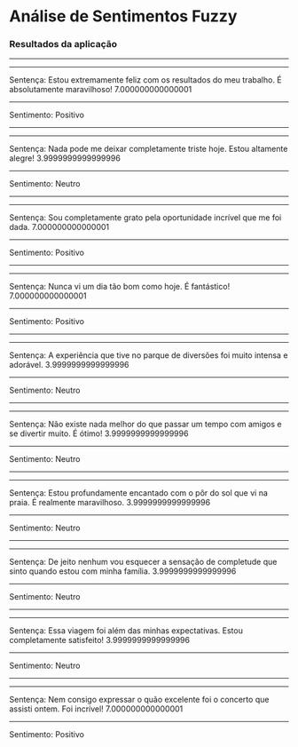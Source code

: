 # Análise de Sentimentos Fuzzy
### Resultados da aplicação
___________________________
___________________________
Sentença:
Estou extremamente feliz com os resultados do meu trabalho. É absolutamente maravilhoso!
7.000000000000001
______________
Sentimento:
Positivo
___________________________
___________________________
Sentença:
Nada pode me deixar completamente triste hoje. Estou altamente alegre!
3.9999999999999996
______________
Sentimento:
Neutro
___________________________
___________________________
Sentença:
Sou completamente grato pela oportunidade incrível que me foi dada.
7.000000000000001
______________
Sentimento:
Positivo
___________________________
___________________________
Sentença:
Nunca vi um dia tão bom como hoje. É fantástico!
7.000000000000001
______________
Sentimento:
Positivo
___________________________
___________________________
Sentença:
A experiência que tive no parque de diversões foi muito intensa e adorável.
3.9999999999999996
______________
Sentimento:
Neutro
___________________________
___________________________
Sentença:
Não existe nada melhor do que passar um tempo com amigos e se divertir muito. É ótimo!
3.9999999999999996
______________
Sentimento:
Neutro
___________________________
___________________________
Sentença:
Estou profundamente encantado com o pôr do sol que vi na praia. É realmente maravilhoso.
3.9999999999999996
______________
Sentimento:
Neutro
___________________________
___________________________
Sentença:
De jeito nenhum vou esquecer a sensação de completude que sinto quando estou com minha família.
3.9999999999999996
______________
Sentimento:
Neutro
___________________________
___________________________
Sentença:
Essa viagem foi além das minhas expectativas. Estou completamente satisfeito!
3.9999999999999996
______________
Sentimento:
Neutro
___________________________
___________________________
Sentença:
Nem consigo expressar o quão excelente foi o concerto que assisti ontem. Foi incrível!
7.000000000000001
______________
Sentimento:
Positivo

